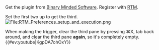 Get the plugin from [Binary Minded
Software](http://www.binaryminded.com/qsrtm.html). Register with
[RTM](http://www.rememberthemilk.com/).

Set the first two up to get the third.
![<File:RTM_Preferences_setup_and_execution.png>](RTM_Preferences_setup_and_execution.png "File:RTM_Preferences_setup_and_execution.png")

When making the trigger, clear the third pane by pressing ⌘X, tab back
around, and clear the third pane <b>again</b>, so it's completely empty.
{{#ev:youtube\|KgpDA7ohOxY}}